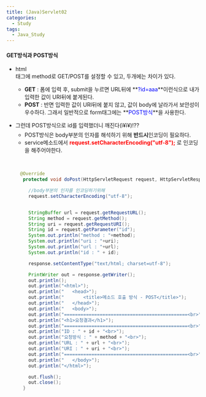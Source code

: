 ```yaml
---
title: (Java)Servlet02
categories:
  - Study
tags:
  - Java_Study
---
```


#### GET방식과 POST방식
* html <form>태그에 method로 GET/POST를 설정할 수 있고, 두개에는 차이가 있다.
  * **GET** : 폼에 입력 후, submit을 누르면 URL뒤에 **<span style="color:blue">?id=aaa</span>**이런식으로 내가 입력한 값이 URI뒤에 붙게된다.
  * **POST** : 반면 입력한 값이 URI뒤에 붙지 않고, 값이 body에 날라가서 보안성이 우수하다. 그래서 일반적으로 form태그에는 **<span style="color:blue">POST방식</span>**을 사용한다.
* 그런데 POST방식으로 id를 입력했더니 깨진다(ì¥ì¥)!??
    - POST방식은 body부분의 인자를 해석하기 위해 **반드시**인코딩이 필요하다.
    - service메소드에서 **<span style="color:red">request.setCharacterEncoding("utf-8");</span>** 로 인코딩을 해주어야한다.
<br>
  
```Java
     @Override
      protected void doPost(HttpServletRequest request, HttpServletResponse response) throws ServletException, IOException {

        //body부분의 인자를 인코딩하기위해
        request.setCharacterEncoding("utf-8");


        StringBuffer url = request.getRequestURL();
        String method = request.getMethod();
        String uri = request.getRequestURI();
        String id = request.getParameter("id");
        System.out.println("method : "+method);
        System.out.println("uri : "+uri);
        System.out.println("url : "+url);
        System.out.println("id : " + id);

        response.setContentType("text/html; charset=utf-8");

        PrintWriter out = response.getWriter();
        out.println();
        out.println("<html>");
        out.println("	<head>");
        out.println("		<title>메소드 호출 방식 - POST</title>");
        out.println("	</head>");
        out.println("	<body>");
        out.println("=============================================<br>");
        out.println("<h1>요청결과</h1>");
        out.println("=============================================<br>");
        out.println("ID : " + id + "<br>");
        out.println("요청방식 : " + method + "<br>");
        out.println("URL : " + url + "<br>");
        out.println("URI : " + uri + "<br>");
        out.println("=============================================<br>");
        out.println("	</body>");
        out.println("</html>");

        out.flush();
        out.close();
      } 
  
```
<br><br><br>
  
  
#### 
  
